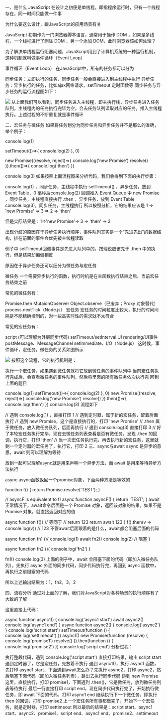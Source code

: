 一、是什么
JavaScript 在设计之初便是单线程，即指程序运行时，只有一个线程存在，同一时间只能做一件事

为什么要这么设计，跟JavaScript的应用场景有关

JavaScript 初期作为一门浏览器脚本语言，通常用于操作 DOM ，如果是多线程，一个线程进行了删除 DOM ，另一个添加 DOM，此时浏览器该如何处理？

为了解决单线程运行阻塞问题，JavaScript用到了计算机系统的一种运行机制，这种机制就叫做事件循环（Event Loop）

事件循环（Event Loop）
在JavaScript中，所有的任务都可以分为

同步任务：立即执行的任务，同步任务一般会直接进入到主线程中执行
异步任务：异步执行的任务，比如ajax网络请求，setTimeout 定时函数等
同步任务与异步任务的运行流程图如下：

![](https://706f-poetry-prod-6gj3fpxa137552a6-1258157827.tcb.qcloud.la/mardown/1647066471529-0.11415532573457399-61efbc20-7cb8-11eb-85f6-6fac77c0c9b3.png)
从上面我们可以看到，同步任务进入主线程，即主执行栈，异步任务进入任务队列，主线程内的任务执行完毕为空，会去任务队列读取对应的任务，推入主线程执行。上述过程的不断重复就是事件循环

二、宏任务与微任务
如果将任务划分为同步任务和异步任务并不是那么的准确，举个例子：

console.log(1)

setTimeout(()=>{
    console.log(2)
}, 0)

new Promise((resolve, reject)=>{
    console.log('new Promise')
    resolve()
}).then(()=>{
    console.log('then')
})

console.log(3)
如果按照上面流程图来分析代码，我们会得到下面的执行步骤：

console.log(1) ，同步任务，主线程中执行
setTimeout() ，异步任务，放到 Event Table，0 毫秒后console.log(2) 回调推入 Event Queue 中
new Promise ，同步任务，主线程直接执行
.then ，异步任务，放到 Event Table
console.log(3)，同步任务，主线程执行
所以按照分析，它的结果应该是 1 => 'new Promise' => 3 => 2 => 'then'

但是实际结果是：1=>'new Promise'=> 3 => 'then' => 2

出现分歧的原因在于异步任务执行顺序，事件队列其实是一个“先进先出”的数据结构，排在前面的事件会优先被主线程读取

例子中 setTimeout回调事件是先进入队列中的，按理说应该先于 .then 中的执行，但是结果却偏偏相反

原因在于异步任务还可以细分为微任务与宏任务

微任务
一个需要异步执行的函数，执行时机是在主函数执行结束之后、当前宏任务结束之前

常见的微任务有：

Promise.then
MutaionObserver
Object.observe（已废弃；Proxy 对象替代）
process.nextTick（Node.js）
宏任务
宏任务的时间粒度比较大，执行的时间间隔是不能精确控制的，对一些高实时性的需求就不太符合

常见的宏任务有：

script (可以理解为外层同步代码)
setTimeout/setInterval
UI rendering/UI事件
postMessage、MessageChannel
setImmediate、I/O（Node.js）
这时候，事件循环，宏任务，微任务的关系如图所示

![](https://706f-poetry-prod-6gj3fpxa137552a6-1258157827.tcb.qcloud.la/mardown/1647066472160-0.7049439462864391-6e80e5e0-7cb8-11eb-85f6-6fac77c0c9b3.png)
按照这个流程，它的执行机制是：

执行一个宏任务，如果遇到微任务就将它放到微任务的事件队列中
当前宏任务执行完成后，会查看微任务的事件队列，然后将里面的所有微任务依次执行完
回到上面的题目

console.log(1)
setTimeout(()=>{
    console.log(2)
}, 0)
new Promise((resolve, reject)=>{
    console.log('new Promise')
    resolve()
}).then(()=>{
    console.log('then')
})
console.log(3)
流程如下

// 遇到 console.log(1) ，直接打印 1
// 遇到定时器，属于新的宏任务，留着后面执行
// 遇到 new Promise，这个是直接执行的，打印 'new Promise'
// .then 属于微任务，放入微任务队列，后面再执行
// 遇到 console.log(3) 直接打印 3
// 好了本轮宏任务执行完毕，现在去微任务列表查看是否有微任务，发现 .then 的回调，执行它，打印 'then'
// 当一次宏任务执行完，再去执行新的宏任务，这里就剩一个定时器的宏任务了，执行它，打印 2
三、async与await
async 是异步的意思，await 则可以理解为等待

放到一起可以理解async就是用来声明一个异步方法，而 await 是用来等待异步方法执行

async
async函数返回一个promise对象，下面两种方法是等效的

function f() {
    return Promise.resolve('TEST');
}

// asyncF is equivalent to f!
async function asyncF() {
    return 'TEST';
}
await
正常情况下，await命令后面是一个 Promise 对象，返回该对象的结果。如果不是 Promise 对象，就直接返回对应的值

async function f(){
    // 等同于
    // return 123
    return await 123
}
f().then(v => console.log(v)) // 123
不管await后面跟着的是什么，await都会阻塞后面的代码

async function fn1 (){
    console.log(1)
    await fn2()
    console.log(2) // 阻塞
}

async function fn2 (){
    console.log('fn2')
}

fn1()
console.log(3)
上面的例子中，await 会阻塞下面的代码（即加入微任务队列），先执行 async 外面的同步代码，同步代码执行完，再回到 async 函数中，再执行之前阻塞的代码

所以上述输出结果为：1，fn2，3，2

四、流程分析
通过对上面的了解，我们对JavaScript对各种场景的执行顺序有了大致的了解

这里直接上代码：

async function async1() {
    console.log('async1 start')
    await async2()
    console.log('async1 end')
}
async function async2() {
    console.log('async2')
}
console.log('script start')
setTimeout(function () {
    console.log('settimeout')
})
async1()
new Promise(function (resolve) {
    console.log('promise1')
    resolve()
}).then(function () {
    console.log('promise2')
})
console.log('script end')
分析过程：

执行整段代码，遇到 console.log('script start') 直接打印结果，输出 script start
遇到定时器了，它是宏任务，先放着不执行
遇到 async1()，执行 async1 函数，先打印 async1 start，下面遇到await怎么办？先执行 async2，打印 async2，然后阻塞下面代码（即加入微任务列表），跳出去执行同步代码
跳到 new Promise 这里，直接执行，打印 promise1，下面遇到 .then()，它是微任务，放到微任务列表等待执行
最后一行直接打印 script end，现在同步代码执行完了，开始执行微任务，即 await 下面的代码，打印 async1 end
继续执行下一个微任务，即执行 then 的回调，打印 promise2
上一个宏任务所有事都做完了，开始下一个宏任务，就是定时器，打印 settimeout
所以最后的结果是：script start、async1 start、async2、promise1、script end、async1 end、promise2、settimeout